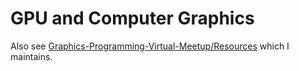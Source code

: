 # GPU and Computer Graphics

Also see [Graphics-Programming-Virtual-Meetup/Resources](https://github.com/Graphics-Programming-Virtual-Meetup/Resources) which I maintains.